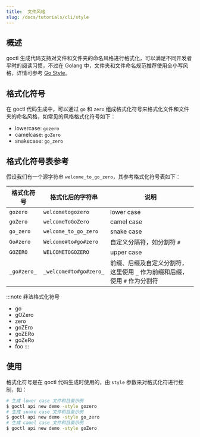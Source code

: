 ```yaml
---
title:  文件风格
slug: /docs/tutorials/cli/style
---
```


## 概述

goctl 生成代码支持对文件和文件夹的命名风格进行格式化，可以满足不同开发者平时的阅读习惯，不过在 Golang 中，文件夹和文件命名规范推荐使用全小写风格，详情可参考 <a href="https://google.github.io/styleguide/go/" target="_blank">Go Style</a>。

## 格式化符号

在 goctl 代码生成中，可以通过 `go` 和 `zero` 组成格式化符号来格式化文件和文件夹的命名风格，如常见的风格格式化符号如下：

- lowercase: `gozero`
- camelcase: `goZero`
- snakecase: `go_zero`

## 格式化符号表参考

假设我们有一个源字符串 `welcome_to_go_zero`，其参考格式化符号表如下：

| 格式化符号 | 格式化后的字符串 | 说明 |
| --- | --- | --- |
| `gozero` | `welcometogozero` | lower case |
| `goZero` | `welcomeToGoZero` | camel case |
| `go_zero` | `welcome_to_go_zero` | snake case |
| `Go#zero` | `Welcome#to#go#zero` | 自定义分隔符，如分割符 `#` |
| `GOZERO` | `WELCOMETOGOZERO` | upper case |
| `_go#zero_` | `_welcome#to#go#zero_` | 前缀、后缀及自定义分割符，这里使用 `_` 作为前缀和后缀，使用 `#` 作为分割符 |

:::note 非法格式化符号

- go
- gOZero
- zero
- goZEro
- goZERo
- goZeRo
- foo
:::

## 使用

格式化符号是在 goctl 代码生成时使用的，由 `style` 参数来对格式化符进行控制，如：

```bash
# 生成 lower case 文件和目录示例
$ goctl api new demo -style gozero
# 生成 snake case 文件和目录示例
$ goctl api new demo -style go_zero
# 生成 camel case 文件和目录示例
$ goctl api new demo -style goZero
```
